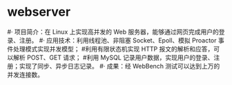 # webserver
#· 项目简介：在 Linux 上实现高并发的 Web 服务器，能够通过网页完成用户的登录、注册。
#· 应用技术：利用线程池、非阻塞 Socket、Epoll、模拟 Proactor 事件处理模式实现并发模型；
           #利用有限状态机实现 HTTP 报文的解析和应答，可以解析 POST、GET 请求；
           #利用 MySQL 记录用户数据，实现用户的登录、注册；实现了同步、异步日志记录。
#· 成果：经 WebBench 测试可以达到上万的并发连接数。
